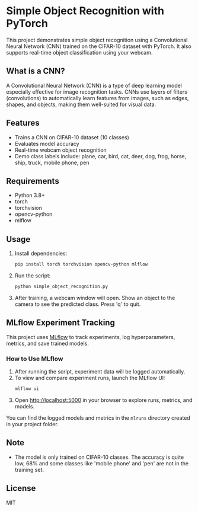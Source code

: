 # Simple Object Recognition with PyTorch


This project demonstrates simple object recognition using a Convolutional Neural Network (CNN) trained on the CIFAR-10 dataset with PyTorch. It also supports real-time object classification using your webcam.

## What is a CNN?
A Convolutional Neural Network (CNN) is a type of deep learning model especially effective for image recognition tasks. CNNs use layers of filters (convolutions) to automatically learn features from images, such as edges, shapes, and objects, making them well-suited for visual data.

## Features
- Trains a CNN on CIFAR-10 dataset (10 classes)
- Evaluates model accuracy
- Real-time webcam object recognition
- Demo class labels include: plane, car, bird, cat, deer, dog, frog, horse, ship, truck, mobile phone, pen

## Requirements
- Python 3.8+
- torch
- torchvision
- opencv-python
- mlflow

## Usage

1. Install dependencies:
   ```sh
   pip install torch torchvision opencv-python mlflow
   ```
2. Run the script:
   ```sh
   python simple_object_recognition.py
   ```
3. After training, a webcam window will open. Show an object to the camera to see the predicted class. Press 'q' to quit.

## MLflow Experiment Tracking

This project uses [MLflow](https://mlflow.org/) to track experiments, log hyperparameters, metrics, and save trained models.

### How to Use MLflow

1. After running the script, experiment data will be logged automatically.
2. To view and compare experiment runs, launch the MLflow UI:
   ```sh
   mlflow ui
   ```
3. Open [http://localhost:5000](http://localhost:5000) in your browser to explore runs, metrics, and models.

You can find the logged models and metrics in the `mlruns` directory created in your project folder.

## Note
- The model is only trained on CIFAR-10 classes. The accuracy is quite low, 68% and some classes like 'mobile phone' and 'pen' are not in the training set.

## License
MIT
